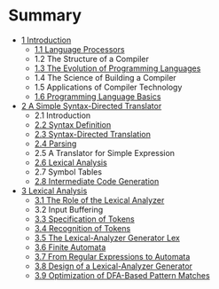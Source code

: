 # Summary

* [1 Introduction](01/README.md)
  * [1.1 Language Processors](01/1.1.md)
  * 1.2 The Structure of a Compiler
  * [1.3 The Evolution of Programming Languages](01/1.3.md)
  * 1.4 The Science of Building a Compiler
  * 1.5 Applications of Compiler Technology
  * [1.6 Programming Language Basics](01/1.6.md)
* [2 A Simple Syntax-Directed Translator](02/README.md)
  * 2.1 Introduction
  * [2.2 Syntax Definition](02/2.2.md)
  * [2.3 Syntax-Directed Translation](02/2.3.md)
  * [2.4 Parsing](02/2.4.md)
  * 2.5 A Translator for Simple Expression
  * [2.6 Lexical Analysis](02/2.6.md)
  * 2.7 Symbol Tables
  * [2.8 Intermediate Code Generation](02/2.8.md)
* [3 Lexical Analysis](03/README.md)
  * [3.1 The Role of the Lexical Analyzer](03/3.1.md)
  * 3.2 Input Buffering
  * [3.3 Specification of Tokens](03/3.3.md)
  * [3.4 Recognition of Tokens](03/3.4.md)
  * [3.5 The Lexical-Analyzer Generator Lex](03/3.5.md)
  * [3.6 Finite Automata](03/3.6.md)
  * [3.7 From Regular Expressions to Automata](03/3.7.md)
  * [3.8 Design of a Lexical-Analyzer Generator](03/3.8.md)
  * [3.9 Optimization of DFA-Based Pattern Matches](03/3.9.md)
